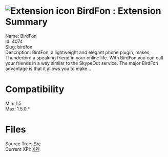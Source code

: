 # ![Extension icon](https://addons.thunderbird.net/static/img/addon-icons/default-64.png) BirdFon : Extension Summary

Name: BirdFon  
Id: 4074  
Slug: birdfon  
Description: BirdFon, a lightweight and elegant phone plugin, makes Thunderbird a speaking friend in your online life. With BirdFon you can call your friends in a way similar to the SkypeOut service. The major BirdFon advantage is that it allows you to make...
  

# Compatibility
Min: 1.5  
Max: 1.5.0.*  

# Files

Source Tree: [Src](C:/Dev/Thunderbird/ThunderKdB/xall/xOther/4074-birdfon/src)  
Current XPI: [XPI](C:/Dev/Thunderbird/ThunderKdB/xall/xOther/4074-birdfon/xpi)  



